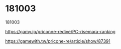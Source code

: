 # 181003
181003

https://gamy.jp/priconne-redive/PC-risemara-ranking

https://gamewith.tw/pricone-re/article/show/87391
